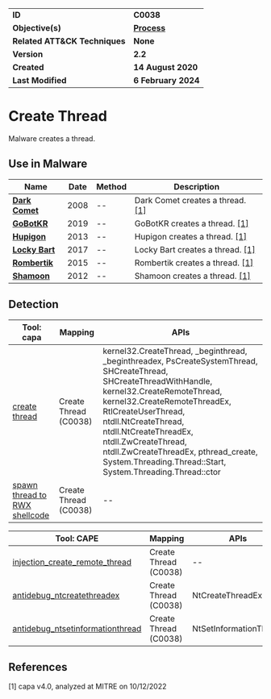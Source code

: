 <table>
<tr>
<td><b>ID</b></td>
<td><b>C0038</b></td>
</tr>
<tr>
<td><b>Objective(s)</b></td>
<td><b><a href="../process">Process</a></b></td>
</tr>
<tr>
<td><b>Related ATT&CK Techniques</b></td>
<td><b>None</b></td>
</tr>
<tr>
<td><b>Version</b></td>
<td><b>2.2</b></td>
</tr>
<tr>
<td><b>Created</b></td>
<td><b>14 August 2020</b></td>
</tr>
<tr>
<td><b>Last Modified</b></td>
<td><b>6 February 2024</b></td>
</tr>
</table>


# Create Thread

Malware creates a thread.

## Use in Malware

|Name|Date|Method|Description|
|---|---|---|---|
|[**Dark Comet**](../xample-malware/dark-comet.md)|2008|--|Dark Comet creates a thread. [[1]](#1)|
|[**GoBotKR**](../xample-malware/gobotkr.md)|2019|--|GoBotKR creates a thread. [[1]](#1)|
|[**Hupigon**](../xample-malware/hupigon.md)|2013|--|Hupigon creates a thread. [[1]](#1)|
|[**Locky Bart**](../xample-malware/locky-bart.md)|2017|--|Locky Bart creates a thread. [[1]](#1)|
|[**Rombertik**](../xample-malware/rombertik.md)|2015|--|Rombertik creates a thread. [[1]](#1)|
|[**Shamoon**](../xample-malware/shamoon.md)|2012|--|Shamoon creates a thread. [[1]](#1)|

## Detection

|Tool: capa|Mapping|APIs|
|---|---|---|
|[create thread](https://github.com/mandiant/capa-rules/blob/master/host-interaction/thread/create/create-thread.yml)|Create Thread (C0038)|kernel32.CreateThread, _beginthread, _beginthreadex, PsCreateSystemThread, SHCreateThread, SHCreateThreadWithHandle, kernel32.CreateRemoteThread, kernel32.CreateRemoteThreadEx, RtlCreateUserThread, ntdll.NtCreateThread, ntdll.NtCreateThreadEx, ntdll.ZwCreateThread, ntdll.ZwCreateThreadEx, pthread_create, System.Threading.Thread::Start, System.Threading.Thread::ctor|
|[spawn thread to RWX shellcode](https://github.com/mandiant/capa-rules/blob/master/load-code/shellcode/spawn-thread-to-rwx-shellcode.yml)|Create Thread (C0038)|--|

|Tool: CAPE|Mapping|APIs|
|---|---|---|
|[injection_create_remote_thread](https://github.com/kevoreilly/CAPEv2/blob/master/modules/signatures/CAPE.py)|Create Thread (C0038)|--|
|[antidebug_ntcreatethreadex](https://github.com/CAPESandbox/community/tree/master/modules/signatures/antidebug_ntcreatethreadex.py)|Create Thread (C0038)|NtCreateThreadEx|
|[antidebug_ntsetinformationthread](https://github.com/CAPESandbox/community/tree/master/modules/signatures/antidebug_ntsetinformationthread.py)|Create Thread (C0038)|NtSetInformationThread|

## References

<a name="1">[1]</a> capa v4.0, analyzed at MITRE on 10/12/2022

